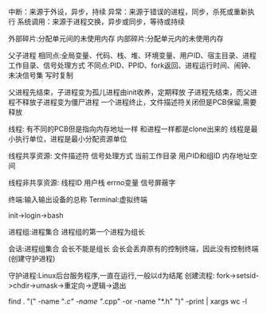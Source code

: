 中断：来源于外设，异步，持续
异常：来源于错误的进程，同步，杀死或重新执行
系统调用：来源于进程交换，异步或同步，等待或持续

外部碎片:分配单元间的未使用内存
内部碎片:分配单元内的未使用内存

父子进程
相同点:全局变量、代码、栈、堆、环境变量、用户ID、宿主目录、进程工作目录、信号处理方式
不同点:PID、PPID、fork返回、进程运行时间、闹钟、未决信号集
写时复制

父进程先结束，子进程变为孤儿进程由init收养，定期释放
子进程先结束，而父进程不释放子进程变为僵尸进程
一个进程终止，文件描述符关闭但是PCB保留,需要释放

线程:
有不同的PCB但是指向内存地址一样
和进程一样都是clone出来的
线程是最小执行单位，进程是最小分配资源单位

线程共享资源:
文件描述符
信号处理方式
当前工作目录
用户ID和组ID
内存地址空间

线程非共享资源:
线程ID
用户栈
errno变量
信号屏蔽字

终端:输入输出设备的总称
Terminal:虚拟终端

init->login->bash

进程组:进程集合
进程组的第一个进程为组长

会话:进程组集合
会长不能是组长
会长会丢弃原有的控制终端，因此没有控制终端(创建守护进程)

守护进程:Linux后台服务程序,一直在运行,一般以d为结尾
创建流程:
fork->setsid->chdir->umask->重定向->逻辑->退出

find . "(" -name "*.c"  -name "*.cpp" -or -name "*.h" ")" -print | xargs wc -l


